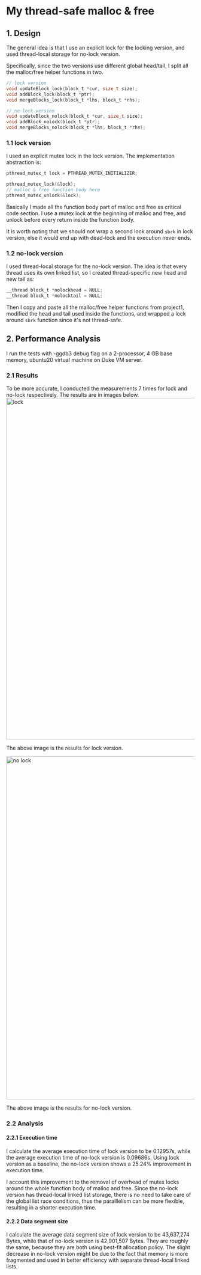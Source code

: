 # My thread-safe malloc & free
## 1. Design

The general idea is that I use an explicit lock for the locking version, and used thread-local storage for no-lock version. 

Specifically, since the two versions use different global head/tail, I split all the malloc/free helper functions in two.

```c
// lock version
void updateBlock_lock(block_t *cur, size_t size);
void addBlock_lock(block_t *ptr);
void mergeBlocks_lock(block_t *lhs, block_t *rhs);

// no-lock version
void updateBlock_nolock(block_t *cur, size_t size);
void addBlock_nolock(block_t *ptr);
void mergeBlocks_nolock(block_t *lhs, block_t *rhs);
```

### 1.1 lock version

I used an explicit mutex lock in the lock version. The implementation abstraction is:

```c
pthread_mutex_t lock = PTHREAD_MUTEX_INITIALIZER;

pthread_mutex_lock(&lock);
// malloc & free function body here
pthread_mutex_unlock(&lock);
```

Basically I made all the function body part of malloc and free as critical code section. I use a mutex lock at the beginning of malloc and free, and unlock before every return inside the function body.

It is worth noting that we should not wrap a second lock around `sbrk` in lock version, else it would end up with dead-lock and the execution never ends.

### 1.2 no-lock version

I used thread-local storage for the no-lock version. The idea is that every thread uses its own linked list, so I created thread-specific new head and new tail as:

```c
__thread block_t *nolockhead = NULL;
__thread block_t *nolocktail = NULL;
```

Then I copy and paste all the malloc/free helper functions from project1, modified the head and tail used inside the functions, and wrapped a lock around `sbrk` function since it's not thread-safe.

## 2. Performance Analysis

I run the tests with -ggdb3 debug flag on a 2-processor, 4 GB base memory, ubuntu20 virtual machine on Duke VM server.

### 2.1 Results 

To be more accurate, I conducted the measurements 7 times for lock and no-lock respectively. The results are in images below.
<img width="909" alt="lock" src="https://github.com/ShiyuLiu2000/Duke-ECE-650/assets/131769951/743246c7-f0e1-4385-8d58-d46bf15a9624">

The above image is the results for lock version.

<img width="913" alt="no lock" src="https://github.com/ShiyuLiu2000/Duke-ECE-650/assets/131769951/e73732e2-83d5-46e3-bf6d-813125e085ab">

The above image is the results for no-lock version.

### 2.2 Analysis

#### 2.2.1 Execution time

I calculate the average execution time of lock version to be 0.12957s, while the average execution time of no-lock version is 0.09686s. Using lock version as a baseline, the no-lock version shows a 25.24% improvement in execution time. 

I account this improvement to the removal of overhead of mutex locks around the whole function body of malloc and free. Since the no-lock version has thread-local linked list storage, there is no need to take care of the global list race conditions, thus the paralllelism can be more flexible, resulting in a shorter execution time.

#### 2.2.2 Data segment size

I calculate the average data segment size of lock version to be 43,637,274 Bytes, while that of no-lock version is 42,901,507 Bytes. They are roughly the same, because they are both using best-fit allocation policy. The slight decrease in no-lock version might be due to the fact that memory is more fragmented and used in better efficiency with separate thread-local linked lists.
